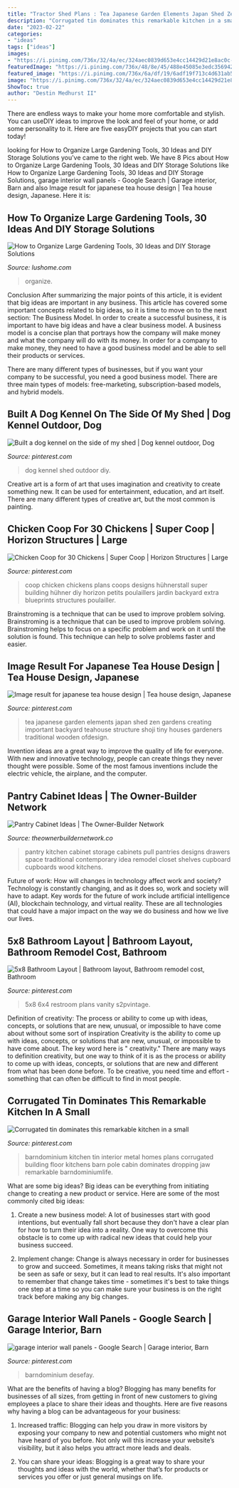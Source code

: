 ```yaml
---
title: "Tractor Shed Plans : Tea Japanese Garden Elements Japan Shed Zen Gardens Creating Important Backyard Teahouse Structure Shoji Tiny Houses Gardeners Traditional Wooden Ofdesign"
description: "Corrugated tin dominates this remarkable kitchen in a small"
date: "2023-02-22"
categories:
- "ideas"
tags: ["ideas"]
images:
- "https://i.pinimg.com/736x/32/4a/ec/324aec0839d653e4cc14429d21e8ac0c--japanese-tea-garden-japanese-tea-house.jpg"
featuredImage: "https://i.pinimg.com/736x/48/8e/45/488e45085e3edc3569421667b89c1943.jpg"
featured_image: "https://i.pinimg.com/736x/6a/df/19/6adf19f713c4d631ab5f1d3b26527248.jpg"
image: "https://i.pinimg.com/736x/32/4a/ec/324aec0839d653e4cc14429d21e8ac0c--japanese-tea-garden-japanese-tea-house.jpg"
ShowToc: true
author: "Destin Medhurst II"
---
```



There are endless ways to make your home more comfortable and stylish. You can useDIY ideas to improve the look and feel of your home, or add some personality to it. Here are five easyDIY projects that you can start today!

	

		
looking for How to Organize Large Gardening Tools, 30 Ideas and DIY Storage Solutions you've came to the right web. We have 8 Pics about How to Organize Large Gardening Tools, 30 Ideas and DIY Storage Solutions like How to Organize Large Gardening Tools, 30 Ideas and DIY Storage Solutions, garage interior wall panels - Google Search | Garage interior, Barn and also Image result for japanese tea house design | Tea house design, Japanese. Here it is:
		
    
## How To Organize Large Gardening Tools, 30 Ideas And DIY Storage Solutions

<img loading=lazy src="https://www.lushome.com/wp-content/uploads/2020/01/storage-ideas-gadening-tools-26.jpg" onerror="this.onerror=null;this.src='https://tse2.mm.bing.net/th?id=OIP.FJWVSook7nm9MPxbnuUo0wAAAA&amp;pid=15.1';" alt="How to Organize Large Gardening Tools, 30 Ideas and DIY Storage Solutions">

_Source: lushome.com_

>organize. 

	

Conclusion
After summarizing the major points of this article, it is evident that big ideas are important in any business. This article has covered some important concepts related to big ideas, so it is time to move on to the next section: The Business Model.
In order to create a successful business, it is important to have big ideas and have a clear business model. A business model is a concise plan that portrays how the company will make money and what the company will do with its money. In order for a company to make money, they need to have a good business model and be able to sell their products or services. 

There are many different types of businesses, but if you want your company to be successful, you need a good business model. There are three main types of models: free-marketing, subscription-based models, and hybrid models.

    
## Built A Dog Kennel On The Side Of My Shed | Dog Kennel Outdoor, Dog

<img loading=lazy src="https://i.pinimg.com/736x/48/8e/45/488e45085e3edc3569421667b89c1943.jpg" onerror="this.onerror=null;this.src='https://tse1.mm.bing.net/th?id=OIP.KIj_x26fOM9FE0Z8PVgO8QHaJ3&amp;pid=15.1';" alt="Built a dog kennel on the side of my shed | Dog kennel outdoor, Dog">

_Source: pinterest.com_

>dog kennel shed outdoor diy. 

	

Creative art is a form of art that uses imagination and creativity to create something new. It can be used for entertainment, education, and art itself. There are many different types of creative art, but the most common is painting.

    
## Chicken Coop For 30 Chickens | Super Coop | Horizon Structures | Large

<img loading=lazy src="https://i.pinimg.com/736x/ed/23/a9/ed23a91cb1ea36fe967ab231298d2fc2--chicken-coop-designs-chicken-coops.jpg" onerror="this.onerror=null;this.src='https://tse1.mm.bing.net/th?id=OIP.XBz79mQtEIrOF65eKNhMXgAAAA&amp;pid=15.1';" alt="Chicken Coop for 30 Chickens | Super Coop | Horizon Structures | Large">

_Source: pinterest.com_

>coop chicken chickens plans coops designs hühnerstall super building hühner diy horizon petits poulaillers jardin backyard extra blueprints structures poulailler. 

	

Brainstroming is a technique that can be used to improve problem solving.
Brainstroming is a technique that can be used to improve problem solving. Brainstroming helps to focus on a specific problem and work on it until the solution is found. This technique can help to solve problems faster and easier.

    
## Image Result For Japanese Tea House Design | Tea House Design, Japanese

<img loading=lazy src="https://i.pinimg.com/736x/32/4a/ec/324aec0839d653e4cc14429d21e8ac0c--japanese-tea-garden-japanese-tea-house.jpg" onerror="this.onerror=null;this.src='https://tse4.mm.bing.net/th?id=OIP.7iZFr0XNHj7PY1FntVX62wHaGL&amp;pid=15.1';" alt="Image result for japanese tea house design | Tea house design, Japanese">

_Source: pinterest.com_

>tea japanese garden elements japan shed zen gardens creating important backyard teahouse structure shoji tiny houses gardeners traditional wooden ofdesign. 

	

Invention ideas are a great way to improve the quality of life for everyone. With new and innovative technology, people can create things they never thought were possible. Some of the most famous inventions include the electric vehicle, the airplane, and the computer.

    
## Pantry Cabinet Ideas | The Owner-Builder Network

<img loading=lazy src="http://theownerbuildernetwork.co/wp-content/uploads/2014/04/Pantry_Cabinet_Idea_19.jpg" onerror="this.onerror=null;this.src='https://tse3.mm.bing.net/th?id=OIP.xNmHhet4ME28P5e-rcLD1AHaKV&amp;pid=15.1';" alt="Pantry Cabinet Ideas | The Owner-Builder Network">

_Source: theownerbuildernetwork.co_

>pantry kitchen cabinet storage cabinets pull pantries designs drawers space traditional contemporary idea remodel closet shelves cupboard cupboards wood kitchens. 

	

Future of work: How will changes in technology affect work and society?
Technology is constantly changing, and as it does so, work and society will have to adapt. Key words for the future of work include artificial intelligence (AI), blockchain technology, and virtual reality. These are all technologies that could have a major impact on the way we do business and how we live our lives.

    
## 5x8 Bathroom Layout | Bathroom Layout, Bathroom Remodel Cost, Bathroom

<img loading=lazy src="https://i.pinimg.com/736x/1a/2e/a9/1a2ea9dd4c4761aca3b0c0d31bc7200c.jpg" onerror="this.onerror=null;this.src='https://tse3.mm.bing.net/th?id=OIP.N_47sUvDSsdAGsfWEhQbZwHaJ4&amp;pid=15.1';" alt="5x8 Bathroom Layout | Bathroom layout, Bathroom remodel cost, Bathroom">

_Source: pinterest.com_

>5x8 6x4 restroom plans vanity s2pvintage. 

	

Definition of creativity: The process or ability to come up with ideas, concepts, or solutions that are new, unusual, or impossible to have come about without some sort of inspiration
Creativity is the ability to come up with ideas, concepts, or solutions that are new, unusual, or impossible to have come about. The key word here is " creativity." There are many ways to definition creativity, but one way to think of it is as the process or ability to come up with ideas, concepts, or solutions that are new and different from what has been done before. To be creative, you need time and effort - something that can often be difficult to find in most people.

    
## Corrugated Tin Dominates This Remarkable Kitchen In A Small

<img loading=lazy src="https://i.pinimg.com/736x/96/d1/a0/96d1a0fd9dd4d8ad3cc9fce22ca1af5e.jpg" onerror="this.onerror=null;this.src='https://tse4.mm.bing.net/th?id=OIP.VA0WyCMxfjX_L2Zrsh6IXQHaE5&amp;pid=15.1';" alt="Corrugated tin dominates this remarkable kitchen in a small">

_Source: pinterest.com_

>barndominium kitchen tin interior metal homes plans corrugated building floor kitchens barn pole cabin dominates dropping jaw remarkable barndominiumlife. 

	

What are some big ideas?
Big ideas can be everything from initiating change to creating a new product or service. Here are some of the most commonly cited big ideas:
1. Create a new business model: A lot of businesses start with good intentions, but eventually fall short because they don't have a clear plan for how to turn their idea into a reality. One way to overcome this obstacle is to come up with radical new ideas that could help your business succeed.

2. Implement change: Change is always necessary in order for businesses to grow and succeed. Sometimes, it means taking risks that might not be seen as safe or sexy, but it can lead to real results. It's also important to remember that change takes time - sometimes it's best to take things one step at a time so you can make sure your business is on the right track before making any big changes.


    
## Garage Interior Wall Panels - Google Search | Garage Interior, Barn

<img loading=lazy src="https://i.pinimg.com/736x/6a/df/19/6adf19f713c4d631ab5f1d3b26527248.jpg" onerror="this.onerror=null;this.src='https://tse1.mm.bing.net/th?id=OIP.lrdzM8EzPBw1pXd53BFj4gHaJ3&amp;pid=15.1';" alt="garage interior wall panels - Google Search | Garage interior, Barn">

_Source: pinterest.com_

>barndominium desefay. 

	

What are the benefits of having a blog?
Blogging has many benefits for businesses of all sizes, from getting in front of new customers to giving employees a place to share their ideas and thoughts. Here are five reasons why having a blog can be advantageous for your business: 
1. Increased traffic: Blogging can help you draw in more visitors by exposing your company to new and potential customers who might not have heard of you before. Not only will this increase your website’s visibility, but it also helps you attract more leads and deals. 

2. You can share your ideas: Blogging is a great way to share your thoughts and ideas with the world, whether that’s for products or services you offer or just general musings on life.

